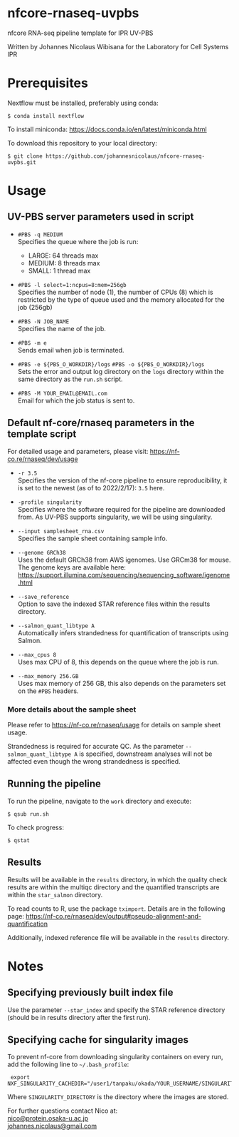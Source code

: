 # nfcore-rnaseq-uvpbs
nfcore RNA-seq pipeline template for IPR UV-PBS

Written by Johannes Nicolaus Wibisana for the Laboratory for Cell Systems IPR

# Prerequisites
Nextflow must be installed, preferably using conda:
```shell
$ conda install nextflow
```

To install miniconda:
https://docs.conda.io/en/latest/miniconda.html

To download this repository to your local directory:
```shell
$ git clone https://github.com/johannesnicolaus/nfcore-rnaseq-uvpbs.git
```

# Usage

## UV-PBS server parameters used in script

- `#PBS -q MEDIUM` <br>
Specifies the queue where the job is run: <br>
  - LARGE: 64 threads max
  - MEDIUM: 8 threads max
  - SMALL: 1 thread max

- `#PBS -l select=1:ncpus=8:mem=256gb` <br>
Specifies the number of node (1), the number of CPUs (8) which is restricted by the type of queue used and the memory allocated for the job (256gb)

- `#PBS -N JOB_NAME`<br>
Specifies the name of the job.

- `#PBS -m e` <br>
Sends email when job is terminated.

- `#PBS -e ${PBS_O_WORKDIR}/logs` `#PBS -o ${PBS_O_WORKDIR}/logs`<br>
Sets the error and output log directory on the `logs` directory within the same directory as the `run.sh` script.

- `#PBS -M YOUR_EMAIL@EMAIL.com` <br>
Email for which the job status is sent to.

## Default nf-core/rnaseq parameters in the template script

For detailed usage and parameters, please visit:
https://nf-co.re/rnaseq/dev/usage


- `-r 3.5`<br>
Specifies the version of the nf-core pipeline to ensure reproducibility, it is set to the newest (as of to 2022/2/17): `3.5` here.

- `-profile singularity`<br>
Specifies where the software required for the pipeline are downloaded from. As UV-PBS supports singularity, we will be using singularity.

- `--input samplesheet_rna.csv`<br>
Specifies the sample sheet containing sample info.

- `--genome GRCh38`<br>
Uses the default GRCh38 from AWS igenomes. Use GRCm38 for mouse. The genome keys are available here:
https://support.illumina.com/sequencing/sequencing_software/igenome.html

- `--save_reference`<br>
Option to save the indexed STAR reference files within the results directory.

- `--salmon_quant_libtype A`<br>
Automatically infers strandedness for quantification of transcripts using Salmon.

- `--max_cpus 8`<br>
Uses max CPU of 8, this depends on the queue where the job is run.

- `--max_memory 256.GB`<br>
Uses max memory of 256 GB, this also depends on the parameters set on the `#PBS` headers.

### More details about the sample sheet
Please refer to https://nf-co.re/rnaseq/usage for details on sample sheet usage.

Strandedness is required for accurate QC. As the parameter `--salmon_quant_libtype A` is specified, downstream analyses will not be affected even though the wrong strandedness is specified.

## Running the pipeline
To run the pipeline, navigate to the `work` directory and execute:
```shell
$ qsub run.sh
```

To check progress:
```shell
$ qstat
```

## Results
Results will be available in the `results` directory, in which the quality check results are within the multiqc directory and the quantified transcripts are within the `star_salmon` directory.

To read counts to R, use the package `tximport`. Details are in the following page:
https://nf-co.re/rnaseq/dev/output#pseudo-alignment-and-quantification

Additionally, indexed reference file will be available in the `results` directory.


# Notes
## Specifying previously built index file
Use the parameter `--star_index` and specify the STAR reference directory (should be in results directory after the first run).

## Specifying cache for singularity images
To prevent nf-core from downloading singularity containers on every run, add the following line to `~/.bash_profile`:

```shell
 export NXF_SINGULARITY_CACHEDIR="/user1/tanpaku/okada/YOUR_USERNAME/SINGULARITY_DIRECTORY"   
```

Where `SINGULARITY_DIRECTORY` is the directory where the images are stored.

For further questions contact Nico at: <br>
nico@protein.osaka-u.ac.jp <br>
johannes.nicolaus@gmail.com
